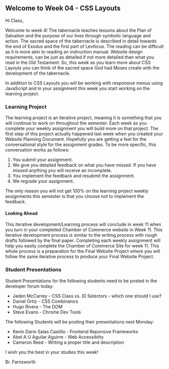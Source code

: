 ## Welcome to Week 04 - CSS Layouts

Hi Class,  

Welcome to week 4! The tabernacle teaches lessons about the Plan of Salvation and the purpose of our lives through symbolic language and action.  The sacred space of the tabernacle is described in detail towards the end of Exodus and the first part of Leviticus. The reading can be difficult as it is more akin to reading an instruction manual.  Website design requirements, can be just as detailed if not more detailed than what you read in the Old Testament. So, this week as you learn more about CSS Layouts you can think of the sacred space God had Moses create with the development of the tabernacle. 

In addition to CSS Layouts you will be working with responsive menus using JavaScript and in your assignment this week you start working on the learning project. 

### Learning Project
The learning project is an iterative project, meaning it is something that you will continue to work on throughout the semester.  Each week as you complete your weekly assignment you will build more on that project.  The first step of this project actually happened last week when you created your Website Planning Document.  Hopefully you are getting a feel for the conversational style for the assignment grades. To be more specific, this conversation works as follows:
1. You submit your assignment.
2. We give you detailed feedback on what you have missed.  If you have missed anything you will receive an incomplete.
3. You implement the feedback and resubmit the assignment.
4. We regrade your assignment.

The only reason you will not get 100% on the learning project weekly assignments this semester is that you choose not to implement the feedback.
#### Looking Ahead
This iterative development/Learning process will conclude in week 11 when you turn in your completed Chamber of Commerce website in Week 11. This iterative development process is similar to the writing process with rough drafts followed by the final paper.  Completing each weekly assignment will help you easily complete the Chamber of Commerce Site for week 11.  This whole process is a preparation for the Final Website Project where you will follow the same iterative process to produce your Final Website Project.

### Student Presentations
Student Presentations for the following students need to be posted in the developer forum today:

- Jaden McCarrey - CSS Class vs. ID Selectors - which one should I use?  
- Daniel Ortiz - CSS Combinators
- Hugo Rivera - The DOM
- Steve Evans - Chrome Dev Tools

The following Students will be posting their presentations next Monday:
- Kevin Dario Salas Castillo - Frontend Reponsive Frameworks
- Abel A U Aguilar Aguirre - Web Accessiblity
- Cameron Reed - Writing a proper title and description

I wish you the best in your studies this week!

Br. Farnsworth